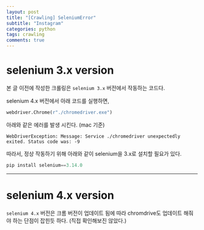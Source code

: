 ```yaml
---
layout: post
title: "[Crawling] SeleniumError"
subtitle: "Instagram"
categories: python
tags: crawling
comments: true
---
```


# selenium 3.x version
본 글 이전에 작성한 크롤링은 `selenium 3.x` 버전에서 작동하는 코드다.

selenium 4.x 버전에서 아래 코드를 실행하면,
``` python
webdriver.Chrome(r"./chromedriver.exe")
```

아래와 같은 에러를 발생 시킨다. (mac 기준)
```
WebDriverException: Message: Service ./chromedriver unexpectedly exited. Status code was: -9
```

따라서, 정상 작동하기 위해 아래와 같이 selenium을 3.x로 설치할 필요가 있다.

``` python
pip install selenium==3.14.0
```

* * *

# selenium 4.x version
`selenium 4.x` 버전은 크롬 버전이 업데이트 됨에 따라 chromdrive도 업데이트 해줘야 하는 단점이 잡힌듯 하다. (직접 확인해보진 않았다.)